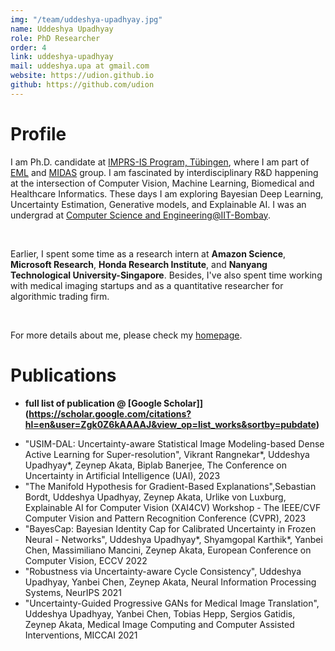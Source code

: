 ```yaml
---
img: "/team/uddeshya-upadhyay.jpg"
name: Uddeshya Upadhyay
role: PhD Researcher
order: 4
link: uddeshya-upadhyay
mail: uddeshya.upa at gmail.com
website: https://udion.github.io
github: https://github.com/udion
---
```


# Profile
I am Ph.D. candidate at [IMPRS-IS Program, Tübingen](https://imprs.is.mpg.de/), where I am part of [EML](https://www.eml-unitue.de/) and [MIDAS](http://midaslab.org/) group. I am fascinated by interdisciplinary R&D happening at the intersection of Computer Vision, Machine Learning, Biomedical and Healthcare Informatics. These days I am exploring Bayesian Deep Learning, Uncertainty Estimation, Generative models, and Explainable AI. 
I was an undergrad at [Computer Science and Engineering@IIT-Bombay](https://www.iitb.ac.in/).

<br>

Earlier, I spent some time as a research intern at **Amazon Science**, **Microsoft Research**, **Honda Research Institute**, and **Nanyang Technological University-Singapore**. Besides, I've also spent time working with medical imaging startups and as a quantitative researcher for algorithmic trading firm.

<br>

For more details about me, please check my [homepage](https://udion.github.io/).

# Publications

* **full list of publication @ [Google Scholar]](https://scholar.google.com/citations?hl=en&user=Zgk0Z6kAAAAJ&view_op=list_works&sortby=pubdate)**

- "USIM-DAL: Uncertainty-aware Statistical Image Modeling-based Dense Active Learning for Super-resolution", Vikrant Rangnekar*, Uddeshya Upadhyay*, Zeynep Akata, Biplab Banerjee, The Conference on Uncertainty in Artificial Intelligence (UAI), 2023
- "The Manifold Hypothesis for Gradient-Based Explanations",Sebastian Bordt, Uddeshya Upadhyay, Zeynep Akata, Urlike von Luxburg, Explainable AI for Computer Vision (XAI4CV) Workshop - The IEEE/CVF Computer Vision and Pattern Recognition Conference (CVPR), 2023
- "BayesCap: Bayesian Identity Cap for Calibrated Uncertainty in Frozen Neural - Networks", Uddeshya Upadhyay*, Shyamgopal Karthik*, Yanbei Chen, Massimiliano Mancini, Zeynep Akata, European Conference on Computer Vision, ECCV 2022
- "Robustness via Uncertainty-aware Cycle Consistency", Uddeshya Upadhyay, Yanbei Chen, Zeynep Akata, Neural Information Processing Systems, NeurIPS 2021
- "Uncertainty-Guided Progressive GANs for Medical Image Translation", Uddeshya Upadhyay, Yanbei Chen, Tobias Hepp, Sergios Gatidis, Zeynep Akata, Medical Image Computing and Computer Assisted Interventions, MICCAI 2021
